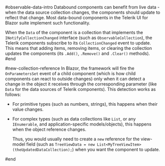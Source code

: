 #observable-data-intro
Databound components can benefit from live data - when the data source collection changes, the components should update to reflect that change. Most data-bound components in the Telerik UI for Blazor suite implement such functionality.

When the `Data` of the component is a collection that implements the `INotifyCollectionChanged` interface (such as `ObservableCollection`), the Telerik components subscribe to its `CollectionChanged` event to update. This means that adding items, removing items, or clearing the collection updates the components (its `.Add()`, `.Remove()` and `.Clear()` methods).
#end

#new-collection-reference
In Blazor, the framework will fire the `OnParametersSet` event of a child component (which is how child components can react to outside changes) only when it can detect a change in the object it receives through the corresponding parameter (like `Data` for the data sources of Telerik components). This detection works as follows:

* For primitive types (such as numbers, strings), this happens when their value changes.

* For complex types (such as data collections like `List`, or any `IEnumerable`, and application-specific models/objects), this happens when the object reference changes.

    Thus, you would usually need to create a `new` reference for the view-model field (such as `TreeViewData = new List<MyTreeViewItem>(theUpdatedDataCollection);`) when you want the component to update.

#end